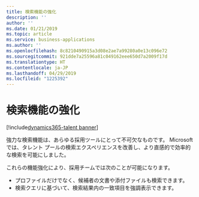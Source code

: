 ```yaml
---
title: 検索機能の強化
description: ''
author: ''
ms.date: 01/21/2019
ms.topic: article
ms.service: business-applications
ms.author: ''
ms.openlocfilehash: 8c8210490915a3d08e2ae7a99280a0e13c096e72
ms.sourcegitcommit: 921dde7a25596a81c049162eee650d7a2009f17d
ms.translationtype: HT
ms.contentlocale: ja-JP
ms.lasthandoff: 04/29/2019
ms.locfileid: "1225392"
---
```

#  <a name="search-enhancements"></a>検索機能の強化
[!include[dynamics365-talent banner](../../includes/dynamics365-talent.md)]


強力な検索機能は、あらゆる採用ツールにとって不可欠なものです。 Microsoft では、タレント プールの検索エクスペリエンスを改善し、より直感的で効率的な検索を可能にしました。 

これらの機能強化により、採用チームでは次のことが可能になります。

- プロファイルだけでなく、候補者の文書や添付ファイルも検索できます。
- 検索クエリに基づいて、検索結果内の一致項目を強調表示できます。 

